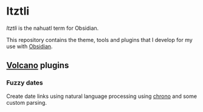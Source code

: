 # Itztli

*Itztli* is the nahuatl term for Obsidian.

This repository contains the theme, tools and plugins that I develop for my use with [Obsidian](https://obsidian.md/).

## [Volcano](https://github.com/kognise/volcano) plugins

### Fuzzy dates

Create date links using natural language processing using [chrono](https://github.com/wanasit/chrono) and some custom parsing.

